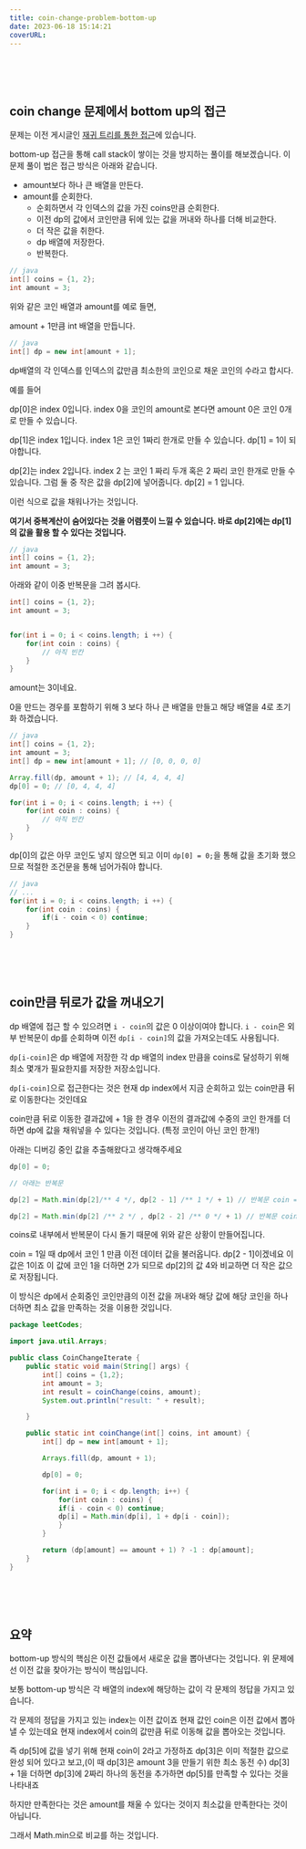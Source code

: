 ```yaml
---
title: coin-change-problem-bottom-up
date: 2023-06-18 15:14:21
coverURL: 
---
```

<br />
<br />
<br />

## coin change 문제에서 bottom up의 접근

문제는 이전 게시글인 <a href="/blog/JAVA/leet-code/coin-change-problem/">재귀 트리를 통한 접근</a>에 있습니다.

bottom-up 접근을 통해 call stack이 쌓이는 것을 방지하는 풀이를 해보겠습니다.
이 문제 풀이 법은 접근 방식은 아래와 같습니다.

- amount보다 하나 큰 배열을 만든다.
- amount를 순회한다.
  - 순회하면서 각 인덱스의 값을 가진 coins만큼 순회한다.
  - 이전 dp의 값에서 코인만큼 뒤에 있는 값을 꺼내와 하나를 더해 비교한다.
  - 더 작은 값을 취한다.
  - dp 배열에 저장한다.
  - 반복한다.
  
```java
// java
int[] coins = {1, 2};
int amount = 3;
```

위와 같은 코인 배열과 amount를 예로 들면,

amount + 1만큼 int 배열을 만듭니다.

```java
// java
int[] dp = new int[amount + 1];
```

dp배열의 각 인덱스를
인덱스의 값만큼 최소한의 코인으로 채운 코인의 수라고 합시다.

예를 들어

dp[0]은 index 0입니다. index 0을 코인의 amount로 본다면
amount 0은 코인 0개로 만들 수 있습니다.

dp[1]은 index 1입니다. index 1은 코인 1짜리 한개로 만들 수 있습니다.
dp[1] = 1이 되야합니다.

dp[2]는 index 2입니다. index 2 는 코인 1 짜리 두개 혹은 2 짜리 코인 한개로 만들 수 있습니다.
그럼 둘 중 작은 값을 dp[2]에 넣어줍니다. dp[2] = 1 입니다.

이런 식으로 값을 채워나가는 것입니다.

**여기서 중복계산이 숨어있다는 것을 어렴풋이 느낄 수 있습니다.
바로 dp[2]에는 dp[1]의 값을 활용 할 수 있다는 것입니다.**


```java
// java
int[] coins = {1, 2};
int amount = 3;
```
아래와 같이 이중 반복문을 그려 봅시다.


```java
int[] coins = {1, 2};
int amount = 3;


for(int i = 0; i < coins.length; i ++) {
    for(int coin : coins) {
        // 아직 빈칸
    }
}
```

amount는 3이네요.

0을 만드는 경우를 포함하기 위해 3 보다 하나 큰 배열을 만들고 해당 배열을
4로 초기화 하겠습니다.


```java
// java
int[] coins = {1, 2};
int amount = 3;
int[] dp = new int[amount + 1]; // [0, 0, 0, 0]

Array.fill(dp, amount + 1); // [4, 4, 4, 4]
dp[0] = 0; // [0, 4, 4, 4]

for(int i = 0; i < coins.length; i ++) {
    for(int coin : coins) {
        // 아직 빈칸
    }
}
```
dp[0]의 값은 아무 코인도 넣지 않으면 되고 이미 `dp[0] = 0;`을 통해 값을 초기화 했으므로
적절한 조건문을 통해 넘어가줘야 합니다. 

```java
// java 
// ...
for(int i = 0; i < coins.length; i ++) {
    for(int coin : coins) {
        if(i - coin < 0) continue;
    }
}
```

<br />
<br />
<br />

## coin만큼 뒤로가 값을 꺼내오기

dp 배열에 접근 할 수 있으려면 `i - coin`의 값은 0 이상이여야 합니다.
`i - coin`은 외부 반복문이 dp를 순회하며 이전 `dp[i - coin]`의 값을 가져오는데도 사용됩니다.

`dp[i-coin]`은 dp 배열에 저장한 각 dp 배열의 index 만큼을 coins로 달성하기 위해
최소 몇개가 필요한지를 저장한 저장소입니다.

`dp[i-coin]`으로 접근한다는 것은 현재 dp index에서 지금 순회하고 있는 coin만큼
뒤로 이동한다는 것인데요

coin만큼 뒤로 이동한 결과값에 + 1을 한 경우 이전의 결과값에 수중의 코인 한개를 더하면
dp에 값을 채워넣을 수 있다는 것입니다. (특정 코인이 아닌 코인 한개!)

아래는 디버깅 중인 값을 추출해왔다고 생각해주세요
```java
dp[0] = 0;

// 아래는 반복문

dp[2] = Math.min(dp[2]/** 4 */, dp[2 - 1] /** 1 */ + 1) // 반복문 coin = 1 일 때,

dp[2] = Math.min(dp[2] /** 2 */ , dp[2 - 2] /** 0 */ + 1) // 반복문 coin = 2 일 때
```
coins로 내부에서 반복문이 다시 돌기 때문에 위와 같은 상황이 만들어집니다.

coin = 1일 때 dp에서 코인 1 만큼 이전 데이터 값을 불러옵니다.
dp[2 - 1]이겠네요 이 값은 1이죠 이 값에 코인 1을 더하면 2가 되므로 dp[2]의 값 4와 비교하면 더 작은 값으로 저장됩니다.

이 방식은 dp에서 순회중인 코인만큼의 이전 값을 꺼내와 해당 값에 해당 코인을 하나 더하면 최소 값을 만족하는 것을 이용한 것입니다.

```java
package leetCodes;

import java.util.Arrays;

public class CoinChangeIterate {
	public static void main(String[] args) {
		int[] coins = {1,2};
		int amount = 3;
		int result = coinChange(coins, amount);
		System.out.println("result: " + result);

	}

	public static int coinChange(int[] coins, int amount) {
		int[] dp = new int[amount + 1];

		Arrays.fill(dp, amount + 1);

		dp[0] = 0;

		for(int i = 0; i < dp.length; i++) {
			for(int coin : coins) {
			if(i - coin < 0) continue;
			dp[i] = Math.min(dp[i], 1 + dp[i - coin]);
			}
		}

		return (dp[amount] == amount + 1) ? -1 : dp[amount];
	}
}
```


<br />
<br />
<br />

## 요약

bottom-up 방식의 핵심은 이전 값들에서 새로운 값을 뽑아낸다는 것입니다.
위 문제에선 이전 값을 찾아가는 방식이 핵심입니다.

보통 bottom-up 방식은 각 배열의 index에 해당하는 값이
각 문제의 정답을 가지고 있습니다.

각 문제의 정답을 가지고 있는 index는 이전 값이죠
현재 값인 coin은 이전 값에서 뽑아낼 수 있는데요
현재 index에서 coin의 값만큼 뒤로 이동해 값을 뽑아오는 것입니다.

즉 dp[5]에 값을 넣기 위해 현재 coin이 2라고 가정하죠 
dp[3]은 이미 적절한 값으로 완성 되어 있다고 보고,(이 때 dp[3]은 amount 3을 만들기 위한 최소 동전 수)
dp[3] + 1을 더하면 dp[3]에 2짜리 하나의 동전을 추가하면 dp[5]를 만족할 수 있다는 것을 나타내죠

하지만 만족한다는 것은 amount를 채울 수 있다는 것이지 최소값을 만족한다는 것이 아닙니다.

그래서 Math.min으로 비교를 하는 것입니다.
